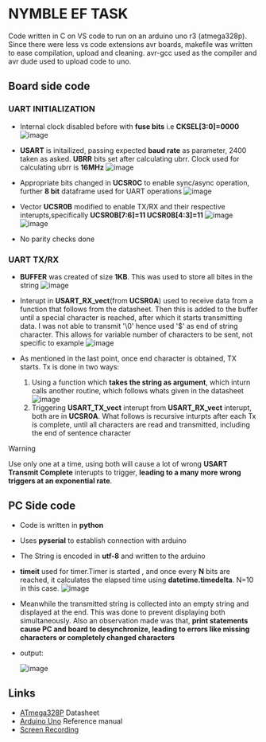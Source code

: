 # NYMBLE EF TASK
Code written in C on VS code to run on an arduino uno r3 (atmega328p). Since there were less vs code extensions avr boards, makefile was written to ease compilation, upload and cleaning. avr-gcc used as the compiler and avr dude used to upload code to uno.
## Board side code
### UART INITIALIZATION
- Internal clock disabled before with **fuse bits** i.e **CKSEL[3:0]=0000**
![image](https://github.com/Casualite/nymble_task/assets/92442612/ab537e8c-859e-42b4-b082-7c5c0f900f06)
- **USART** is initailized, passing expected **baud rate** as parameter, 2400 taken as asked. **UBRR** bits set after calculating ubrr. Clock used for calculating ubrr is **16MHz**
![image](https://github.com/Casualite/nymble_task/assets/92442612/16a707e9-1142-4614-bfc8-ea69eab074be)

- Appropriate bits changed in **UCSR0C** to enable sync/async operation, further **8 bit** dataframe used for UART operations
![image](https://github.com/Casualite/nymble_task/assets/92442612/ca2b9152-bf6b-4cf0-b3e2-f154ce18763c)

-  Vector **UCSR0B** modified to enable TX/RX and their respective interupts,specifically **UCSR0B[7:6]=11 UCSR0B[4:3]=11**
![image](https://github.com/Casualite/nymble_task/assets/92442612/29210d97-e208-4ec2-964e-faee2f66c5fa)
![image](https://github.com/Casualite/nymble_task/assets/92442612/d0afb9e5-c301-45ed-b3c2-20952d81b8ce)

-  No parity checks done

### UART TX/RX
- **BUFFER** was created of size **1KB**. This was used to store all bites in the string
![image](https://github.com/Casualite/nymble_task/assets/92442612/81f8d5a4-5eea-42a0-8174-3639965c5ec4)

- Interupt in **USART_RX_vect**(from **UCSR0A**) used to receive data from a function that follows from the datasheet. Then this is added to the buffer until a special character is reached, after which it starts transmitting data. I was not able to transmit '\0' hence used '$' as end of string character. This allows for variable number of characters to be sent, not specific to example
![image](https://github.com/Casualite/nymble_task/assets/92442612/ee0c8511-3b1d-4f2e-ad4a-2a6af19e57be)


- As mentioned in the last point, once end character is obtained, TX starts. Tx is done in two ways:
    1. Using a function which **takes the string as argument**, which inturn calls another routine, which follows whats given in the datasheet
![image](https://github.com/Casualite/nymble_task/assets/92442612/aaf5ceeb-0a43-4d55-8a14-685da7b194b6)
    1. Triggering **USART_TX_vect** interupt from **USART_RX_vect** interupt, both are in **UCSR0A**. What follows is recursive inturpts after each Tx is complete, until all characters are read and transmitted, including the end of sentence character
> [!WARNING]
> Use only one at a time, using both will cause a lot of wrong **USART Transmit Complete** interupts to trigger, **leading to a many more wrong triggers at an exponential rate**.

## PC Side code
- Code is written in **python**
- Uses **pyserial** to establish connection with arduino 
- The String is encoded in **utf-8** and written to the arduino
- **timeit** used for timer.Timer is started , and once every **N** bits are reached, it calculates the elapsed time using **datetime.timedelta**. N=10 in this case.
![image](https://github.com/Casualite/nymble_task/assets/92442612/0e19d1a8-b4b1-43e0-80f7-b0e0f74780b3)
- Meanwhile the transmitted string is collected into an empty string and displayed at the end. This was done to prevent displaying both simultaneously. Also an observation made was that, **print statements cause PC and board to desynchronize, leading to errors like missing characters or completely changed characters**
- output:


  ![image](https://github.com/Casualite/nymble_task/assets/92442612/68374660-f9b9-4ee5-b430-641a455699d6)

## Links
  - [ATmega328P](https://ww1.microchip.com/downloads/en/DeviceDoc/Atmel-7810-Automotive-Microcontrollers-ATmega328P_Datasheet.pdf) Datasheet
  - [Arduino Uno](https://docs.arduino.cc/resources/datasheets/A000066-datasheet.pdf) Reference manual
  - [Screen Recording](https://drive.google.com/file/d/18rRd7TR1dyC1bxZvv6K_Yf9MiKQbc-gh/view?usp=drive_link)



  



